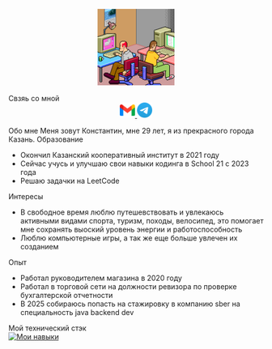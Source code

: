 <p align="center">
  <img src="Gif/SOrD.gif" alt="гифка" width="30%"/>
</p> 
Свзяь со мной
<div style="text-align: center;">
  <a href="mailto:konstantin.ohotnikov29091995@gmail.com">
    <img src="Gif/gamil.png" alt="Gmail" width="30"/>
  </a>
  <a href="https://t.me/konstantin695">
    <img src="Gif/telegramm.png" alt="Telegram" width="30"/>
  </a>
</div>

Обо мне
Меня зовут Константин, мне 29 лет, я из прекрасного города Казань.
Образование
- Окончил Казанский кооперативный институт в 2021 году
- Сейчас учусь и улучшаю свои навыки кодинга в School 21 с 2023 года
- Решаю задачки на LeetCode

Интересы
- В свободное время люблю путешевствовать и увлекаюсь активными видами спорта, туризм, походы, велосипед, это помогает мне сохранять выоский уровень энергии и работоспособность
- Люблю компьютерные игры, а так же еще больше увлечен их созданием

Опыт
- Работал руководителем магазина в 2020 году
- Работал в торговой сети на должности ревизора по проверке бухгалтерской отчетности
- В 2025 собираюсь попасть на стажировку в компанию sber на специальность java backend dev

Мой технический стэк<br>
[![Мои навыки](https://skillicons.dev/icons?i=java,spring,linux,idea,postgres,docker,git)](https://skillicons.dev)


